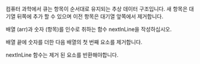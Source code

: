 
컴퓨터 과학에서 큐는 항목이 순서대로 유지되는 추상 데이터 구조입니다. 새 항목은 대기열 뒤쪽에 추가 할 수 있으며 이전 항목은 대기열 앞쪽에서 제거합니다.

배열 (arr)과 숫자 (항목)를 인수로 취하는 함수 nextInLine을 작성하십시오.

배열 끝에 숫자를 더한 다음 배열의 첫 번째 요소를 제거합니다.

nextInLine 함수는 제거 된 요소를 반환해야합니다.